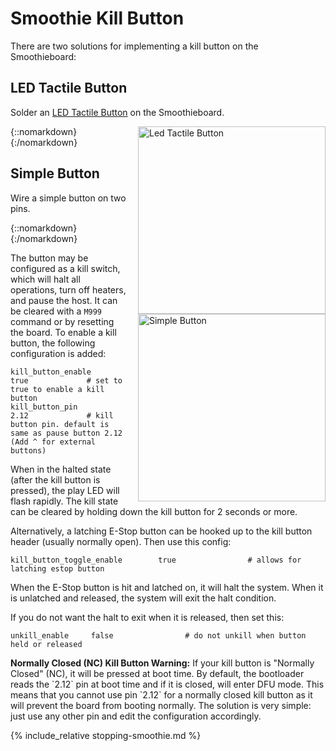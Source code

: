 
# Smoothie Kill Button

There are two solutions for implementing a kill button on the Smoothieboard:

## LED Tactile Button

Solder an [LED Tactile Button](https://www.sparkfun.com/products/10442) on the Smoothieboard.

{::nomarkdown}
<a href="/images/recovered/led-tactile-button.png">
  <img src="/images/recovered/led-tactile-button.png" alt="Led Tactile Button" style="width: 300px; height: 300px; float: right; margin-left: 1rem;"/>
</a>
{:/nomarkdown}

## Simple Button

Wire a simple button on two pins.

{::nomarkdown}
<a href="/images/recovered/simple-button.png">
  <img src="/images/recovered/simple-button.png" alt="Simple Button" style="width: 300px; height: 300px; float: right; margin-left: 1rem;"/>
</a>
{:/nomarkdown}

The button may be configured as a kill switch, which will halt all operations, turn off heaters, and pause the host. It can be cleared with a `M999` command or by resetting the board. To enable a kill button, the following configuration is added:

```plaintext
kill_button_enable                        true             # set to true to enable a kill button
kill_button_pin                           2.12             # kill button pin. default is same as pause button 2.12 (Add ^ for external buttons)
```

When in the halted state (after the kill button is pressed), the play LED will flash rapidly. The kill state can be cleared by holding down the kill button for 2 seconds or more.

Alternatively, a latching E-Stop button can be hooked up to the kill button header (usually normally open). Then use this config:

```plaintext
kill_button_toggle_enable        true                # allows for latching estop button
```

When the E-Stop button is hit and latched on, it will halt the system. When it is unlatched and released, the system will exit the halt condition.

If you do not want the halt to exit when it is released, then set this:

```plaintext
unkill_enable     false                # do not unkill when button held or released
```

<sl-alert variant="warning" open>
  <sl-icon slot="icon" name="exclamation-triangle"></sl-icon>
  <strong>Normally Closed (NC) Kill Button Warning:</strong> If your kill button is "Normally Closed" (NC), it will be pressed at boot time. By default, the bootloader reads the `2.12` pin at boot time and if it is closed, will enter DFU mode. This means that you cannot use pin `2.12` for a normally closed kill button as it will prevent the board from booting normally. The solution is very simple: just use any other pin and edit the configuration accordingly.
</sl-alert>

{% include_relative stopping-smoothie.md %}
